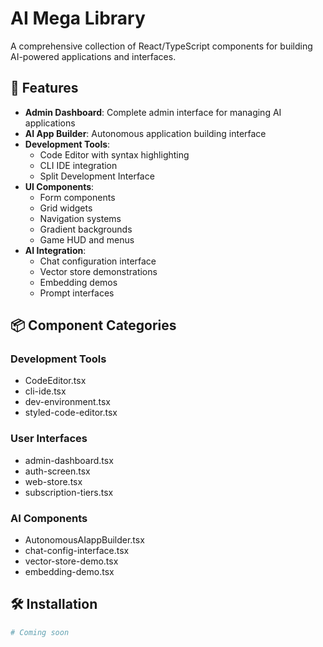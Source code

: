 # AI Mega Library

A comprehensive collection of React/TypeScript components for building AI-powered applications and interfaces.

## 🚀 Features

- **Admin Dashboard**: Complete admin interface for managing AI applications
- **AI App Builder**: Autonomous application building interface
- **Development Tools**: 
  - Code Editor with syntax highlighting
  - CLI IDE integration
  - Split Development Interface
- **UI Components**:
  - Form components
  - Grid widgets
  - Navigation systems
  - Gradient backgrounds
  - Game HUD and menus
- **AI Integration**:
  - Chat configuration interface
  - Vector store demonstrations
  - Embedding demos
  - Prompt interfaces

## 📦 Component Categories

### Development Tools
- CodeEditor.tsx
- cli-ide.tsx
- dev-environment.tsx
- styled-code-editor.tsx

### User Interfaces
- admin-dashboard.tsx
- auth-screen.tsx
- web-store.tsx
- subscription-tiers.tsx

### AI Components
- AutonomousAIappBuilder.tsx
- chat-config-interface.tsx
- vector-store-demo.tsx
- embedding-demo.tsx

## 🛠️ Installation

```bash
# Coming soon
